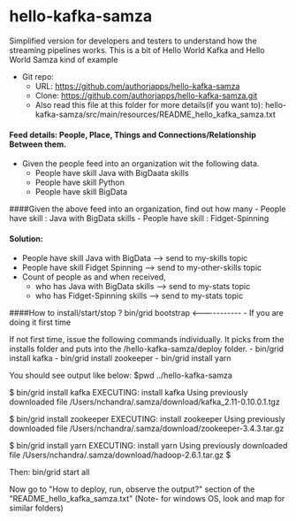 hello-kafka-samza
=================

Simplified version for developers and testers to understand how the streaming pipelines works.
This is a bit of Hello World Kafka and Hello World Samza kind of example

- Git repo: 
    - URL: https://github.com/authorjapps/hello-kafka-samza
    - Clone: https://github.com/authorjapps/hello-kafka-samza.git
    - Also read this file at this folder for more details(if you want to): hello-kafka-samza/src/main/resources/README_hello_kafka_samza.txt

#### Feed details: People, Place, Things and Connections/Relationship Between them.
- Given the people feed into an organization wit the following data.
    - People have skill Java with BigDaata skills
    - People have skill Python
    - People have skill BigData


####Given the above feed into an organization, find out how many
    - People have skill : Java with BigData skills
    - People have skill : Fidget-Spinning

#### Solution:
- People have skill Java with BigData  --> send to my-skills topic
- People have skill Fidget Spinning  --> send to my-other-skills topic
- Count of people as and when received, 
    - who has Java with BigData skills --> send to my-stats topic 
    - who has Fidget-Spinning skills --> send to my-stats topic 

####How to install/start/stop ?
bin/grid bootstrap   <-----------    - If you are doing it first time

If not first time, issue the following commands individually. It picks from the installs folder and puts into the /hello-kafka-samza/deploy folder.
        - bin/grid install kafka
        - bin/grid install zookeeper
        - bin/grid install yarn

You should see output like below:
$pwd
../hello-kafka-samza

$ bin/grid install kafka
EXECUTING: install kafka
Using previously downloaded file /Users/nchandra/.samza/download/kafka_2.11-0.10.0.1.tgz

$ bin/grid install zookeeper
EXECUTING: install zookeeper
Using previously downloaded file /Users/nchandra/.samza/download/zookeeper-3.4.3.tar.gz

$ bin/grid install yarn
EXECUTING: install yarn
Using previously downloaded file /Users/nchandra/.samza/download/hadoop-2.6.1.tar.gz
$ 

Then:
bin/grid start all

Now go to "How to deploy, run, observe the output?" section of the "README_hello_kafka_samza.txt"
(Note- for windows OS, look and map for similar folders)

